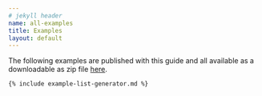 ```yaml
---
# jekyll header
name: all-examples
title: Examples
layout: default
---
```


The following examples are published with this guide and all available as a downloadable as zip file [here](downloads.html#examples). 

<!-- ================================================ -->
<!--  use this line to include an autogenerated list of all examples from the remove it if you would like to hand generate it -->

    {% include example-list-generator.md %}
    
<!-- ================================================ -->
